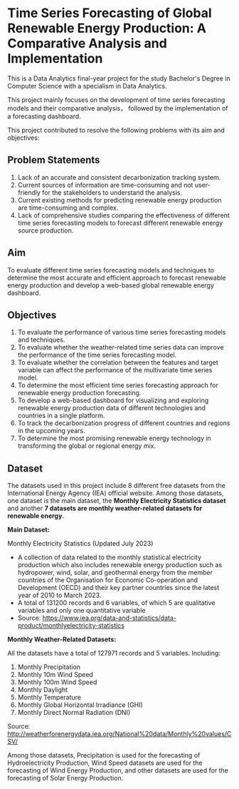 # Time Series Forecasting of Global Renewable Energy Production: A Comparative Analysis and Implementation
This is a Data Analytics final-year project for the study Bachelor's Degree in Computer Science with a specialism in Data Analytics.

This project mainly focuses on the development of time series forecasting models and their comparative analysis， followed by the implementation of a forecasting dashboard.

This project contributed to resolve the following problems with its aim and objectives:
## Problem Statements
1. Lack of an accurate and consistent decarbonization tracking system.
2. Current sources of information are time-consuming and not user-friendly for the stakeholders to understand the analysis.
3. Current existing methods for predicting renewable energy production are time-consuming and complex.
4. Lack of comprehensive studies comparing the effectiveness of different time series forecasting models to forecast different renewable energy source production.

## Aim
To evaluate different time series forecasting models and techniques to determine the most accurate and efficient approach to forecast renewable energy production and develop a web-based global renewable energy dashboard.

## Objectives
1. To evaluate the performance of various time series forecasting models and techniques.
2. To evaluate whether the weather-related time series data can improve the performance of the time series forecasting model.
3. To evaluate whether the correlation between the features and target variable can affect the performance of the multivariate time series model.
4. To determine the most efficient time series forecasting approach for renewable energy production forecasting.
5. To develop a web-based dashboard for visualizing and exploring renewable energy production data of different technologies and countries in a single platform.
6. To track the decarbonization progress of different countries and regions in the upcoming years.
7. To determine the most promising renewable energy technology in transforming the global or regional energy mix.

## Dataset
The datasets used in this project include 8 different free datasets from the International Energy Agency (IEA) official website. Among those datasets, one dataset is the main dataset, the **Monthly Electricity Statistics dataset** and another **7 datasets are monthly weather-related datasets for renewable energy**.

**Main Dataset:**

Monthly Electricity Statistics (Updated July 2023)
- A collection of data related to the monthly statistical electricity production which also includes renewable energy production such as hydropower, wind, solar, and geothermal energy from the member countries of the Organisation for Economic Co-operation and Development (OECD) and their key partner countries since the latest year of 2010 to March 2023. 
- A total of 131200 records and 6 variables, of which 5 are qualitative variables and only one quantitative variable
- Source: https://www.iea.org/data-and-statistics/data-product/monthlyelectricity-statistics

**Monthly Weather-Related Datasets:**

All the datasets have a total of 127971 records and 5 variables.
Including:
1. Monthly Precipitation
2. Monthly 10m Wind Speed
3. Monthly 100m Wind Speed
4. Monthly Daylight
5. Monthly Temperature
6. Monthly Global Horizontal Irradiance (GHI)
7. Monthly Direct Normal Radiation (DNI)

Source: http://weatherforenergydata.iea.org/National%20data/Monthly%20values/CSV/

Among those datasets, Precipitation is used for the forecasting of Hydroelectricity Production, Wind Speed datasets are used for the forecasting of Wind Energy Production, and other datasets are used for the forecasting of Solar Energy Production.


